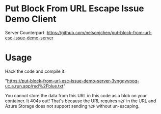 # Put Block From URL Escape Issue Demo Client

Server Counterpart: https://github.com/nelsonjchen/put-block-from-url-esc-issue-demo-server  

# Usage

Hack the code and compile it. 

"https://put-block-from-url-esc-issue-demo-server-3vngqvvpoq-uc.a.run.app/red%2Fblue.txt"

You cannot store the data from this URL in this code as a blob on your container. It 404s out! That's because the URL requires `%2F` in the URL and Azure Storage does not support sending `%2F` without un-escaping.

